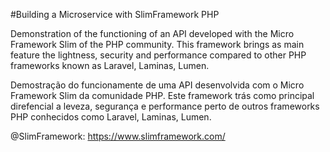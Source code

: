 #Building a Microservice with SlimFramework PHP

Demonstration of the functioning of an API developed with the Micro Framework Slim of the PHP community. This framework brings as main feature the lightness, security and performance compared to other PHP frameworks known as Laravel, Laminas, Lumen.

Demostração do funcionamente de uma API desenvolvida com o Micro Framework Slim da comunidade PHP. Este framework trás como principal direfencial a leveza, segurança e performance perto de outros frameworks PHP conhecidos como Laravel, Laminas, Lumen.

@SlimFramework: https://www.slimframework.com/
